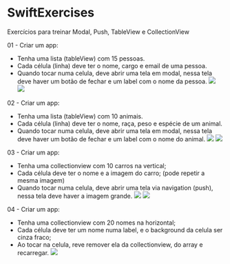 # SwiftExercises
Exercícios para treinar Modal, Push, TableView e CollectionView

01 - Criar um app:
- Tenha uma lista (tableView) com 15 pessoas.
- Cada célula (linha) deve ter o nome, cargo e email de uma pessoa.
- Quando tocar numa celula, deve abrir uma tela em modal, nessa tela deve haver um botão de fechar e um label com o nome da pessoa.
![](Ex1Person.png)
![](Ex1PersonModal.png)

02 - Criar um app:
- Tenha uma lista (tableView) com 10 animais.
- Cada célula (linha) deve ter o nome, raça, peso e espécie de um animal.
- Quando tocar numa celula, deve abrir uma tela em modal, nessa tela deve haver um botão de fechar e um label com o nome do animal.
![](Ex2Animal.png)
![](Ex2AnimalModal.png)

03 - Criar um app:
- Tenha uma collectionview com 10 carros na vertical;
- Cada célula deve ter o nome e a imagem do carro; (pode repetir a mesma imagem)
- Quando tocar numa celula, deve abrir uma tela via navigation (push), nessa tela deve haver a imagem grande.
![](Ex3Car.png)
![](Ex3CarPush.png)


04 - Criar um app:
- Tenha uma collectionview com 20 nomes na horizontal;
- Cada célula deve ter um nome numa label, e o background da celula ser cinza fraco;
- Ao tocar na celula, reve remover ela da collectionview, do array e recarregar.
![](Ex4Names)
